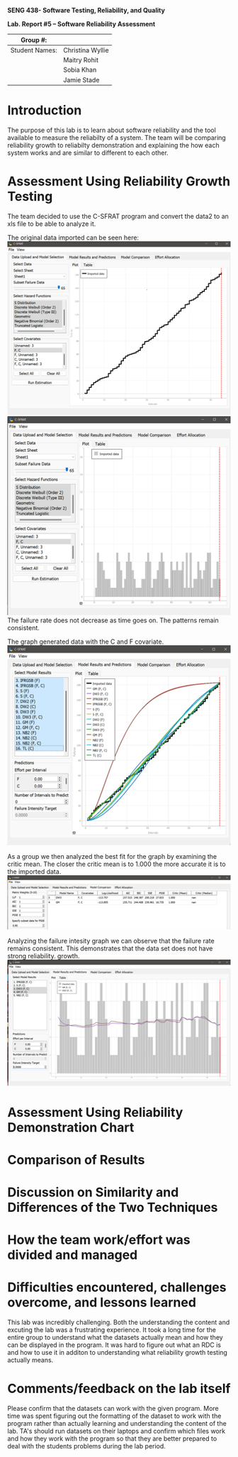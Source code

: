 **SENG 438- Software Testing, Reliability, and Quality**

**Lab. Report \#5 – Software Reliability Assessment**

| Group \#:       |   |
|-----------------|---|
| Student Names:  | Christina Wyllie  |
|                 | Maitry Rohit  |
|                 | Sobia Khan |
|                 | Jamie Stade |

# Introduction
The purpose of this lab is to learn about software reliability and the tool available to measure the reliabilty of a system. The team will be comparing reliability growth to reliabilty demonstration and explaining the how each system works and are similar to different to each other. 

# Assessment Using Reliability Growth Testing 
The team decided to use the C-SFRAT program and convert the data2 to an xls file to be able to analyze it. 

The original data imported can be seen here:
![alt text](ReportMedia\importedData.png)
![alt text](ReportMedia\importedData2.png)
The failure rate does not decrease as time goes on. The patterns remain consistent. 

The graph generated data with the C and F covariate. 
![alt text](ReportMedia\covariateAll.png)

As a group we then analyzed the best fit for the graph by examining the critic mean. The closer the critic mean is to 1.000 the more accurate it is to the imported data. 
![alt text](ReportMedia\criticMean.png)

Analyzing the failure intesity graph we can observe that the failure rate remains consistent. This demonstrates that the data set does not have strong reliability. growth. 
![alt text](ReportMedia\failureIntensityAnalysis.png)

# Assessment Using Reliability Demonstration Chart 

# 

# Comparison of Results

# Discussion on Similarity and Differences of the Two Techniques

# How the team work/effort was divided and managed

# 

# Difficulties encountered, challenges overcome, and lessons learned
This lab was incredibly challenging. Both the understanding the content and excuting the lab was a frustrating experience. It took a long time for the entire group to understand what the datasets actually mean and how they can be displayed in the program. It was hard to figure out what an RDC is and how to use it in additon to understanding what reliability growth testing actually means. 
# Comments/feedback on the lab itself
Please confirm that the datasets can work with the given program. More time was spent figuring out the formatting of the dataset to work with the program rather than actually learning and understanding the content of the lab. TA's should run datasets on their laptops and confirm which files work and how they work with the program so that they are better prepared to deal with the students problems during the lab period. 